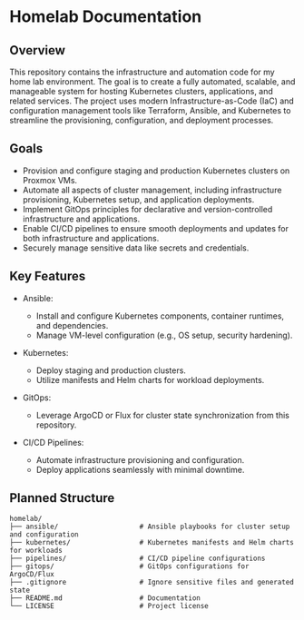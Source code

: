 # Homelab Documentation

## Overview

This repository contains the infrastructure and automation code for my home lab environment. The goal is to create a fully automated, scalable, and manageable system for hosting Kubernetes clusters, applications, and related services. The project uses modern Infrastructure-as-Code (IaC) and configuration management tools like Terraform, Ansible, and Kubernetes to streamline the provisioning, configuration, and deployment processes.

## Goals

- Provision and configure staging and production Kubernetes clusters on Proxmox VMs.
- Automate all aspects of cluster management, including infrastructure provisioning, Kubernetes setup, and application deployments.
- Implement GitOps principles for declarative and version-controlled infrastructure and applications.
- Enable CI/CD pipelines to ensure smooth deployments and updates for both infrastructure and applications.
- Securely manage sensitive data like secrets and credentials.

## Key Features

- Ansible:
    - Install and configure Kubernetes components, container runtimes, and dependencies.
    - Manage VM-level configuration (e.g., OS setup, security hardening).

- Kubernetes:
    - Deploy staging and production clusters.
    - Utilize manifests and Helm charts for workload deployments.

- GitOps:
    - Leverage ArgoCD or Flux for cluster state synchronization from this repository.

- CI/CD Pipelines:
    - Automate infrastructure provisioning and configuration.
    - Deploy applications seamlessly with minimal downtime.

## Planned Structure

```
homelab/
├── ansible/                    # Ansible playbooks for cluster setup and configuration
├── kubernetes/                 # Kubernetes manifests and Helm charts for workloads
├── pipelines/                  # CI/CD pipeline configurations
├── gitops/                     # GitOps configurations for ArgoCD/Flux
├── .gitignore                  # Ignore sensitive files and generated state
├── README.md                   # Documentation
└── LICENSE                     # Project license
```
